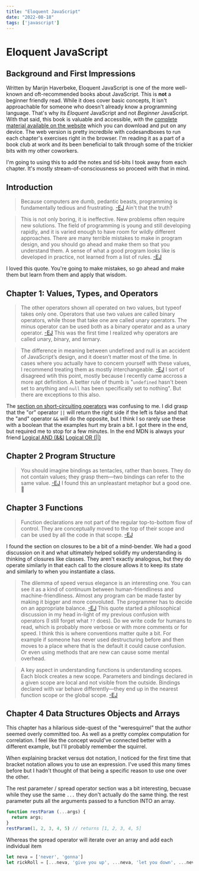 ```yaml
---
title: "Eloquent JavaScript"
date: "2022-08-18"
tags: ['javascript']
---
```


# Eloquent JavaScript

## Background and First Impressions
Written by Marijn Haverbeke, Eloquent JavaScript is one of the more well-known and oft-recommended books about JavaScript. This is **not** a beginner friendly read. While it does cover basic concepts, It isn't approachable for someone who doesn't already know a programming language. That's why its *Eloquent* JavaScript and not *Beginner* JavaScript. With that said, this book is valuable and accessible, with the [complete material available on the website](https://eloquentjavascript.net/#links) which you can download and put on any device. The web version is pretty incredbile with codesandboxes to run each chapter's exercises right in the browser. I'm reading it as a part of a book club at work and its been beneficial to talk through some of the trickier bits with my other coworkers. 

I'm going to using this to add the notes and tid-bits I took away from each chapter. It's mostly stream-of-consciousness so proceed with that in mind.

## Introduction
> Because computers are dumb, pedantic beasts, programming is fundamentally tedious and frustrating. [-EJ](https://eloquentjavascript.net/00_intro.html#p_kGJAj5sEvM)
Ain't that the truth? 

> This is not only boring, it is ineffective. New problems often require new solutions. The field of programming is young and still developing rapidly, and it is varied enough to have room for wildly different approaches. There are many terrible mistakes to make in program design, and you should go ahead and make them so that you understand them. A sense of what a good program looks like is developed in practice, not learned from a list of rules. [-EJ](https://eloquentjavascript.net/00_intro.html#p_cPr6HjEw1O)

I loved this quote. You're going to make mistakes, so go ahead and make them but learn from them and apply that wisdom. 

## Chapter 1: Values, Types, and Operators
> The other operators shown all operated on two values, but typeof takes only one. Operators that use two values are called binary operators, while those that take one are called unary operators. The minus operator can be used both as a binary operator and as a unary operator. [-EJ](https://eloquentjavascript.net/01_values.html#p_fvxC7oK7dT)
This was the first time I realized why operators are called *un*ary, *bi*nary, and *ter*nary. 

> The difference in meaning between undefined and null is an accident of JavaScript’s design, and it doesn’t matter most of the time. In cases where you actually have to concern yourself with these values, I recommend treating them as mostly interchangeable. [-EJ](https://eloquentjavascript.net/01_values.html#p_43ZLcQuUDk)
I sort of disagreed wtih this point, mostly because I recently came accross a more apt definition. A better rule of thumb is "`undefined` hasn't been set to anything and `null` has been specifically set to nothing". But there are exceptions to this also. 

The [section on short-circuiting operators](https://eloquentjavascript.net/01_values.html#i_3jN0iK4yKW) was confusing to me. I did grasp that the "or" operator `||` will return the right side if the left is false and that the "and" operator `&&` will do the opposite, but I think I so rarely use these with a boolean that the examples hurt my brain a bit. I got there in the end, but required me to stop for a few minutes. In the end MDN is always your friend [Logical AND (&&)](https://developer.mozilla.org/en-US/docs/Web/JavaScript/Reference/Operators/Logical_AND) [Logical OR (||)](https://developer.mozilla.org/en-US/docs/Web/JavaScript/Reference/Operators/Logical_OR)

## Chapter 2 Program Structure
> You should imagine bindings as tentacles, rather than boxes. They do not contain values; they grasp them—two bindings can refer to the same value. [-EJ](https://eloquentjavascript.net/02_program_structure.html#p_tdX1rrdcPQ)
I found this an unpleastant metaphor but a good one. 🐙

## Chapter 3 Functions
> Function declarations are not part of the regular top-to-bottom flow of control. They are conceptually moved to the top of their scope and can be used by all the code in that scope. [-EJ](https://eloquentjavascript.net/03_functions.html#p_OO22/MKYA8)

I found the section on closures to be a bit of a mind-bender. We had a good discussion on it and what ultimately helped solidify my understanding is thinking of closures like classes. They aren't exactly analogous, but they do operate similarly in that each call to the closure allows it to keep its state and similarly to when you instantiate a class. 

> The dilemma of speed versus elegance is an interesting one. You can see it as a kind of continuum between human-friendliness and machine-friendliness. Almost any program can be made faster by making it bigger and more convoluted. The programmer has to decide on an appropriate balance. [-EJ](https://eloquentjavascript.net/03_functions.html#p_OO22/MKYA8)
This quote started a philosophical discussion in my head in-light of my previous confusion with operators (I still forget what `??` does). Do we write code for humans to read, which is probably more verbose or with more comments or for speed. I think this is where conventions matter quite a bit. For example if someone has never used destructuring before and then moves to a place where that is the default it could cause confusion. Or even using methods that are new can cause some mental overhead. 

> A key aspect in understanding functions is understanding scopes. Each block creates a new scope. Parameters and bindings declared in a given scope are local and not visible from the outside. Bindings declared with var behave differently—they end up in the nearest function scope or the global scope. [-EJ](https://eloquentjavascript.net/03_functions.html#p_2uxoSaANas)

## Chapter 4 Data Structures Objects and Arrays
This chapter has a hilarious side-quest of the "weresquirrel" that the author seemed overly committed too. As well as a pretty complex computation for correlation. I feel like the concept would've connected better with a different example, but I'll probably remember the squirrel. 

When explaining bracket versus dot notation, I noticed for the first time that bracket notation allows you to use an expression. I've used this many times before but I hadn't thought of that being a specific reason to use one over the other. 

The rest parameter / spread operator section was a bit interesting, becuase while they use the same `...` they don't actually do the same thing. the rest parameter puts all the arguments passed to a function INTO an array. 
```js
function restParam (...args) {
  return args;
}
restParam(1, 2, 3, 4, 5) // returns [1, 2, 3, 4, 5]
```
Whereas the spread operator will iterate over an array and add each individual item
```js
let neva = ['never', 'gonna']
let rickRoll = [...neva, 'give you up', ...neva, 'let you down', ...neva, 'run around and desert you']
```